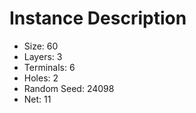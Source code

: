 # Instance Description

* Size: 60
* Layers: 3
* Terminals: 6
* Holes: 2
* Random Seed: 24098
* Net: 11
